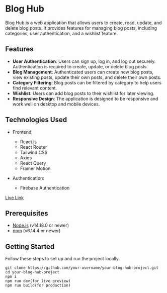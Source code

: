 # Blog Hub

Blog Hub is a web application that allows users to create, read, update, and delete blog posts. It provides features for managing blog posts, including categories, user authentication, and a wishlist feature.

## Features

- **User Authentication**: Users can sign up, log in, and log out securely. Authentication is required to create, update, or delete blog posts.
- **Blog Management**: Authenticated users can create new blog posts, view existing posts, update their own posts, and delete their own posts.
- **Category Filtering**: Blog posts can be filtered by category to help users find relevant content.
- **Wishlist**: Users can add blog posts to their wishlist for later viewing.
- **Responsive Design**: The application is designed to be responsive and work well on desktop and mobile devices.

## Technologies Used

- Frontend:
  - React.js
  - React Router
  - Tailwind CSS
  - Axios
  - React Query
  - Framer Motion

- Authentication:
  - Firebase Authentication

<a href="https://ma-assignment11.netlify.app/">Live Link</a>

## Prerequisites

- [Node.js](https://nodejs.org/) (v14.18.0 or newer)
- [npm](https://www.npmjs.com/) (v6.14.4 or newer)

## Getting Started

Follow these steps to set up and run the project locally.
```text
git clone https://github.com/your-username/your-blog-hub-project.git
cd your-blog-hub-project          
npm i
npm run dev(for live preview)
npm run build(for production)

